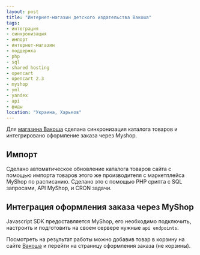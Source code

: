 ```yaml
---
layout: post
title: "Интернет-магазин детского издательства Вакоша"
tags:
- интеграция
- синхронизация
- импорт
- интернет-магазин
- поддержка
- php
- sql
- shared hosting
- opencart
- opencart 2.3
- myshop
- yml
- yandex
- api
- фиды
location: "Украина, Харьков"
---
```


Для [магазина Вакоша](https://vacosha.ru/) сделана синхронизация каталога товаров и интегрировано оформление заказа через Myshop.

## Импорт

Сделано автоматическое обновление каталога товаров сайта с помощью импорта товаров этого же производителя с маркетплейса MyShop по расписанию. Сделано это с помощью PHP срипта с  SQL запросами, API MyShop, и CRON задачи.

## Интеграция оформления заказа через MyShop

Javascript SDK предоставляется MyShop, его необходимо подключить, настроить и подготовить на своем сервере нужные `api endpoints`.

Посмотреть на результат работы можно добавив товар в корзину на сайте [Вакоша](https://vacosha.ru/) и перейти на страницу оформления заказа (не корзины).